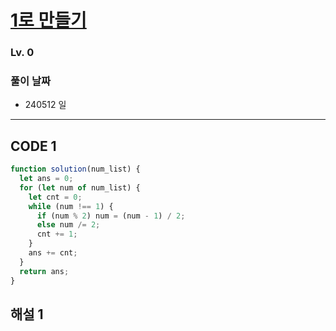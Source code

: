 # [1로 만들기](https://school.programmers.co.kr/learn/courses/30/lessons/181880)

### Lv. 0

### 풀이 날짜

- 240512 일

---

## CODE 1

```javascript
function solution(num_list) {
  let ans = 0;
  for (let num of num_list) {
    let cnt = 0;
    while (num !== 1) {
      if (num % 2) num = (num - 1) / 2;
      else num /= 2;
      cnt += 1;
    }
    ans += cnt;
  }
  return ans;
}
```

## 해설 1

